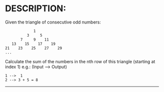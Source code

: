 # DESCRIPTION:
Given the triangle of consecutive odd numbers:

                 1
              3     5
           7     9    11
       13    15    17    19
    21    23    25    27    29
    ...  

Calculate the sum of the numbers in the nth row of this triangle (starting at index 1) e.g.: (Input --> Output)

    1 -->  1
    2 --> 3 + 5 = 8  

-----